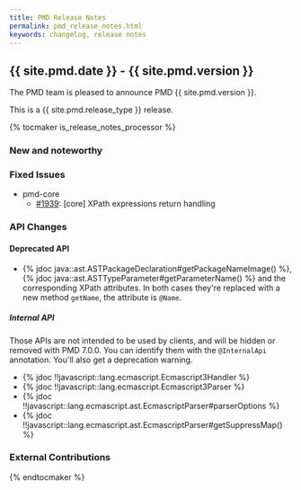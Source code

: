 ```yaml
---
title: PMD Release Notes
permalink: pmd_release_notes.html
keywords: changelog, release notes
---
```


## {{ site.pmd.date }} - {{ site.pmd.version }}

The PMD team is pleased to announce PMD {{ site.pmd.version }}.

This is a {{ site.pmd.release_type }} release.

{% tocmaker is_release_notes_processor %}

### New and noteworthy

### Fixed Issues

*   pmd-core
    * [#1939](https://github.com/pmd/pmd/issues/1939): \[core] XPath expressions return handling


### API Changes

#### Deprecated API

*   {% jdoc java::ast.ASTPackageDeclaration#getPackageNameImage() %}, {% jdoc java::ast.ASTTypeParameter#getParameterName() %}
    and the corresponding XPath attributes. In both cases they're replaced with a new method `getName`,
    the attribute is `@Name`.

##### Internal API

Those APIs are not intended to be used by clients, and will be hidden or removed with PMD 7.0.0.
You can identify them with the `@InternalApi` annotation. You'll also get a deprecation warning.

*   {% jdoc !!javascript::lang.ecmascript.Ecmascript3Handler %}
*   {% jdoc !!javascript::lang.ecmascript.Ecmascript3Parser %}
*   {% jdoc !!javascript::lang.ecmascript.ast.EcmascriptParser#parserOptions %}
*   {% jdoc !!javascript::lang.ecmascript.ast.EcmascriptParser#getSuppressMap() %}


### External Contributions

{% endtocmaker %}
